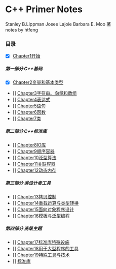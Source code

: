 # C++ Primer Notes

Stanley B.Lippman Josee Lajoie Barbara E. Moo 著     
notes by htfeng

### 目录
- [X] [Chapter1开始](Chapter1.ipynb)

##### 第一部分  C++基础
- [X] [Chapter2变量和基本类型](Chapter2.ipynb)
- [] [Chapter3字符串、向量和数组](Chapter3.ipynb)
- [] [Chapter4表达式](Chapter4.ipynb)
- [] [Chapter5语句](Chapter5.ipynb)
- [] [Chapter6函数](Chapter6.ipynb)
- [] [Chapter7类](Chapter7.ipynb)

##### 第二部分   C++标准库
- [] [Chapter8IO库](Chapter8.ipynb)
- [] [Chapter9顺序容器](Chapter9.ipynb)
- [] [Chapter10泛型算法](Chapter10.ipynb)
- [] [Chapter11关联容器](Chapter11.ipynb)
- [] [Chapter12动态内存](Chapter12.ipynb)

##### 第三部分   类设计者工具
- [] [Chapter13拷贝控制](Chapter13.ipynb)
- [] [Chapter14重载运算与类型转换](Chapter14.ipynb)
- [] [Chapter15面向对象程序设计](Chapter15.ipynb)
- [] [Chapter16模板与泛型编程](Chapter16.ipynb)

##### 第四部分    高级主题
- [] [Chapter17标准库特殊设施](Chapter17.ipynb)
- [] [Chapter18用于大型程序的工具](Chapter18.ipynb)
- [] [Chapter19特殊工具与技术](Chapter19.ipynb)
- [] [标准库](标准库.ipynb)